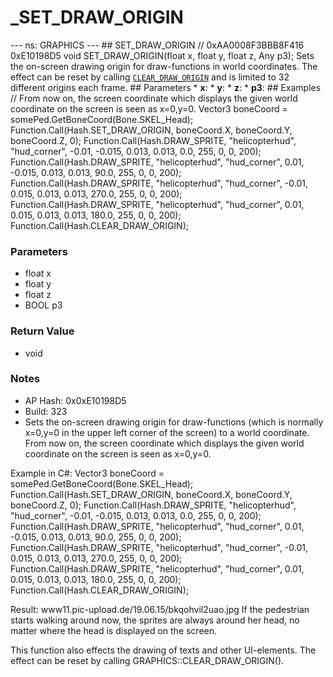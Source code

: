 # _SET_DRAW_ORIGIN

--- ns: GRAPHICS --- ## SET_DRAW_ORIGIN  // 0xAA0008F3BBB8F416 0xE10198D5 void SET_DRAW_ORIGIN(float x, float y, float z, Any p3);  Sets the on-screen drawing origin for draw-functions in world coordinates.  The effect can be reset by calling [`CLEAR_DRAW_ORIGIN`](#_0xFF0B610F6BE0D7AF) and is limited to 32 different origins each frame.  ## Parameters * **x**: * **y**: * **z**: * **p3**:  ## Examples // From now on, the screen coordinate which displays the given world coordinate on the screen is seen as x=0,y=0. Vector3 boneCoord = somePed.GetBoneCoord(Bone.SKEL_Head); Function.Call(Hash.SET_DRAW_ORIGIN, boneCoord.X, boneCoord.Y, boneCoord.Z, 0); Function.Call(Hash.DRAW_SPRITE, "helicopterhud", "hud_corner", -0.01, -0.015, 0.013, 0.013, 0.0, 255, 0, 0, 200); Function.Call(Hash.DRAW_SPRITE, "helicopterhud", "hud_corner", 0.01, -0.015, 0.013, 0.013, 90.0, 255, 0, 0, 200); Function.Call(Hash.DRAW_SPRITE, "helicopterhud", "hud_corner", -0.01, 0.015, 0.013, 0.013, 270.0, 255, 0, 0, 200); Function.Call(Hash.DRAW_SPRITE, "helicopterhud", "hud_corner", 0.01, 0.015, 0.013, 0.013, 180.0, 255, 0, 0, 200); Function.Call(Hash.CLEAR_DRAW_ORIGIN);

### Parameters
* float x
* float y
* float z
* BOOL p3

### Return Value
* void

### Notes
* AP Hash: 0x0xE10198D5
* Build: 323
* Sets the on-screen drawing origin for draw-functions (which is normally x=0,y=0 in the upper left corner of the screen) to a world coordinate.
From now on, the screen coordinate which displays the given world coordinate on the screen is seen as x=0,y=0.

Example in C#:
Vector3 boneCoord = somePed.GetBoneCoord(Bone.SKEL_Head);
Function.Call(Hash.SET_DRAW_ORIGIN, boneCoord.X, boneCoord.Y, boneCoord.Z, 0);
Function.Call(Hash.DRAW_SPRITE, "helicopterhud", "hud_corner", -0.01, -0.015, 0.013, 0.013, 0.0, 255, 0, 0, 200);
Function.Call(Hash.DRAW_SPRITE, "helicopterhud", "hud_corner", 0.01, -0.015, 0.013, 0.013, 90.0, 255, 0, 0, 200);
Function.Call(Hash.DRAW_SPRITE, "helicopterhud", "hud_corner", -0.01, 0.015, 0.013, 0.013, 270.0, 255, 0, 0, 200);
Function.Call(Hash.DRAW_SPRITE, "helicopterhud", "hud_corner", 0.01, 0.015, 0.013, 0.013, 180.0, 255, 0, 0, 200);
Function.Call(Hash.CLEAR_DRAW_ORIGIN);

Result: www11.pic-upload.de/19.06.15/bkqohvil2uao.jpg
If the pedestrian starts walking around now, the sprites are always around her head, no matter where the head is displayed on the screen.

This function also effects the drawing of texts and other UI-elements.
The effect can be reset by calling GRAPHICS::CLEAR_DRAW_ORIGIN().


